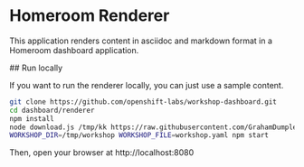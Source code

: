 # Homeroom Renderer

This application renders content in asciidoc and markdown format in a Homeroom dashboard application.

## Run locally

If you want to run the renderer locally, you can just use a sample content.

```bash
git clone https://github.com/openshift-labs/workshop-dashboard.git
cd dashboard/renderer
npm install
node download.js /tmp/kk https://raw.githubusercontent.com/GrahamDumpleton/starter-guides/ocp-4.1-homeroom/workshop workshop-java.yaml
WORKSHOP_DIR=/tmp/workshop WORKSHOP_FILE=workshop.yaml npm start
```

Then, open your browser at http://localhost:8080
